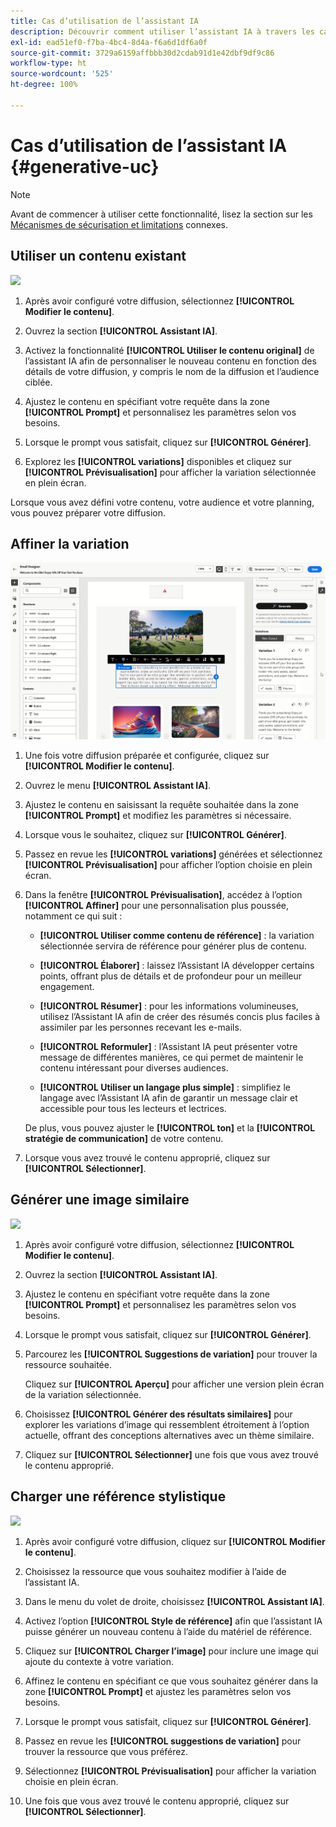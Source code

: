 ```yaml
---
title: Cas d’utilisation de l’assistant IA
description: Découvrir comment utiliser l’assistant IA à travers les cas d’utilisation
exl-id: ead51ef0-f7ba-4bc4-8d4a-f6a6d1df6a0f
source-git-commit: 3729a6159affbbb30d2cdab91d1e42dbf9df9c86
workflow-type: ht
source-wordcount: '525'
ht-degree: 100%

---
```


# Cas d’utilisation de l’assistant IA {#generative-uc}

>[!NOTE]
>
>Avant de commencer à utiliser cette fonctionnalité, lisez la section sur les [Mécanismes de sécurisation et limitations](generative-gs.md#generative-guardrails) connexes.

## Utiliser un contenu existant

![](assets/do-not-localize/gen-ai-reuse-text.gif)

1. Après avoir configuré votre diffusion, sélectionnez **[!UICONTROL Modifier le contenu]**.

1. Ouvrez la section **[!UICONTROL Assistant IA]**.

1. Activez la fonctionnalité **[!UICONTROL Utiliser le contenu original]** de l’assistant IA afin de personnaliser le nouveau contenu en fonction des détails de votre diffusion, y compris le nom de la diffusion et l’audience ciblée.

1. Ajustez le contenu en spécifiant votre requête dans la zone **[!UICONTROL Prompt]** et personnalisez les paramètres selon vos besoins.

1. Lorsque le prompt vous satisfait, cliquez sur **[!UICONTROL Générer]**.

1. Explorez les **[!UICONTROL variations]** disponibles et cliquez sur **[!UICONTROL Prévisualisation]** pour afficher la variation sélectionnée en plein écran.

Lorsque vous avez défini votre contenu, votre audience et votre planning, vous pouvez préparer votre diffusion.

## Affiner la variation

![](assets/do-not-localize/gen-ai-variation.gif)

1. Une fois votre diffusion préparée et configurée, cliquez sur **[!UICONTROL Modifier le contenu]**.

1. Ouvrez le menu **[!UICONTROL Assistant IA]**.

1. Ajustez le contenu en saisissant la requête souhaitée dans la zone **[!UICONTROL Prompt]** et modifiez les paramètres si nécessaire.

1. Lorsque vous le souhaitez, cliquez sur **[!UICONTROL Générer]**.

1. Passez en revue les **[!UICONTROL variations]** générées et sélectionnez **[!UICONTROL Prévisualisation]** pour afficher l’option choisie en plein écran.

1. Dans la fenêtre **[!UICONTROL Prévisualisation]**, accédez à l’option **[!UICONTROL Affiner]** pour une personnalisation plus poussée, notamment ce qui suit :

   * **[!UICONTROL Utiliser comme contenu de référence]** : la variation sélectionnée servira de référence pour générer plus de contenu.

   * **[!UICONTROL Élaborer]** : laissez l’Assistant IA développer certains points, offrant plus de détails et de profondeur pour un meilleur engagement.

   * **[!UICONTROL Résumer]** : pour les informations volumineuses, utilisez l’Assistant IA afin de créer des résumés concis plus faciles à assimiler par les personnes recevant les e-mails.

   * **[!UICONTROL Reformuler]** : l’Assistant IA peut présenter votre message de différentes manières, ce qui permet de maintenir le contenu intéressant pour diverses audiences.

   * **[!UICONTROL Utiliser un langage plus simple]** : simplifiez le langage avec l’Assistant IA afin de garantir un message clair et accessible pour tous les lecteurs et lectrices.

   De plus, vous pouvez ajuster le **[!UICONTROL ton]** et la **[!UICONTROL stratégie de communication]** de votre contenu.

1. Lorsque vous avez trouvé le contenu approprié, cliquez sur **[!UICONTROL Sélectionner]**.

## Générer une image similaire

![](assets/do-not-localize/uc-image-similar.gif)

1. Après avoir configuré votre diffusion, sélectionnez **[!UICONTROL Modifier le contenu]**.

1. Ouvrez la section **[!UICONTROL Assistant IA]**.

1. Ajustez le contenu en spécifiant votre requête dans la zone **[!UICONTROL Prompt]** et personnalisez les paramètres selon vos besoins.

1. Lorsque le prompt vous satisfait, cliquez sur **[!UICONTROL Générer]**.

1. Parcourez les **[!UICONTROL Suggestions de variation]** pour trouver la ressource souhaitée.

   Cliquez sur **[!UICONTROL Aperçu]** pour afficher une version plein écran de la variation sélectionnée.

1. Choisissez **[!UICONTROL Générer des résultats similaires]** pour explorer les variations d’image qui ressemblent étroitement à l’option actuelle, offrant des conceptions alternatives avec un thème similaire.

1. Cliquez sur **[!UICONTROL Sélectionner]** une fois que vous avez trouvé le contenu approprié.

## Charger une référence stylistique

![](assets/do-not-localize/uc-image-reference.gif)

1. Après avoir configuré votre diffusion, cliquez sur **[!UICONTROL Modifier le contenu]**.

1. Choisissez la ressource que vous souhaitez modifier à l’aide de l’assistant IA.

1. Dans le menu du volet de droite, choisissez **[!UICONTROL Assistant IA]**.

1. Activez l’option **[!UICONTROL Style de référence]** afin que l’assistant IA puisse générer un nouveau contenu à l’aide du matériel de référence.

1. Cliquez sur **[!UICONTROL Charger l’image]** pour inclure une image qui ajoute du contexte à votre variation.

1. Affinez le contenu en spécifiant ce que vous souhaitez générer dans la zone **[!UICONTROL Prompt]** et ajustez les paramètres selon vos besoins.

1. Lorsque le prompt vous satisfait, cliquez sur **[!UICONTROL Générer]**.

1. Passez en revue les **[!UICONTROL suggestions de variation]** pour trouver la ressource que vous préférez.

1. Sélectionnez **[!UICONTROL Prévisualisation]** pour afficher la variation choisie en plein écran.

1. Une fois que vous avez trouvé le contenu approprié, cliquez sur **[!UICONTROL Sélectionner]**.
